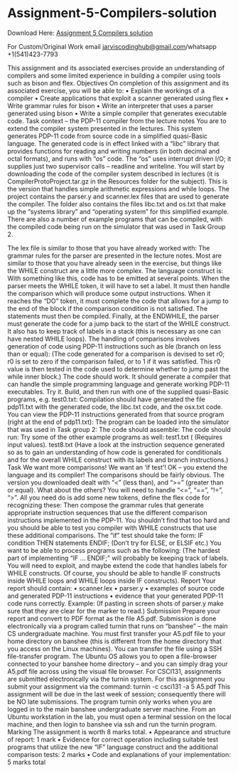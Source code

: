 # Assignment-5-Compilers-solution

Download Here: [Assignment 5 Compilers solution](https://jarviscodinghub.com/assignment/assignment-5-compilers-solution/)

For Custom/Original Work email jarviscodinghub@gmail.com/whatsapp +1(541)423-7793

This assignment and its associated exercises provide an understanding of compilers and some
limited experience in building a compiler using tools such as bison and flex.
Objectives
On completion of this assignment and its associated exercise, you will be able to:
• Explain the workings of a compiler
• Create applications that exploit a scanner generated using flex
• Write grammar rules for bison
• Write an interpreter that uses a parser generated using bison
• Write a simple compiler that generates executable code.
Task context – the PDP-11 compiler from the lecture notes
You are to extend the compiler system presented in the lectures.
This system generates PDP-11 code from source code in a simplified quasi-Basic language.
The generated code is in effect linked with a “libc” library that provides functions for reading
and writing numbers (in both decimal and octal formats), and runs with “os” code. The “os”
uses interrupt driven I/O; it supplies just two supervisor calls – readline and writeline.
You will start by downloading the code of the compiler system described in lectures (it
is CompilerProtoProject.tar.gz in the Resources folder for the subject). This is the version
that handles simple arithmetic expressions and while loops.
The project contains the parser.y and scanner.lex files that are used to generate the compiler.
The folder also contains the files libc.txt and os.txt that make up the “systems library” and
“operating system” for this simplified example. There are also a number of example
programs that can be compiled, with the compiled code being run on the simulator that was
used in Task Group 2.

The lex file is similar to those that you have already worked with:
The grammar rules for the parser are presented in the lecture notes. Most are similar to those
that you have already seen in the exercise, but things like the WHILE construct are a little
more complex.
The language construct is:
With something like this, code has to be emitted at several points. When the parser meets the
WHILE token, it will have to set a label.
It must then handle the comparison which will produce some output instructions.
When it reaches the “DO” token, it must complete the code that allows for a jump to the end
of the block if the comparison condition is not satisfied.
The statements must then be compiled. Finally, at the ENDWHILE, the parser must
generate the code for a jump back to the start of the WHILE construct.
It also has to keep track of labels in a stack (this is necessary as one can have nested WHILE
loops).
The handling of comparisons involves generation of code using PDP-11 instructions such as
ble (branch on less than or equal):
(The code generated for a comparison is devised to set r0; r0 is set to zero if the comparison
failed, or to 1 if it was satisfied. This r0 value is then tested in the code used to determine
whether to jump past the while inner block.)
The code should work. It should generate a compiler that can handle the simple
programming language and generate working PDP-11 executables.
Try it. Build, and then run with one of the supplied quasi-Basic programs, e.g. test0.txt:
Compilation should have generated the file pdp11.txt with the generated code, the libc.txt
code, and the osx.txt code.
You can view the PDP-11 instructions generated from that source program (right at the end
of pdp11.txt):
The program can be loaded into the simulator that was used in Task group 2:
The code should assemble:
The code should run:
Try some of the other example programs as well:
test1.txt
(
(Requires input values).
test8.txt
(Have a look at the instruction sequence generated so as to gain an understanding of how
code is generated for conditionals and for the overall WHILE construct with its labels and
branch instructions.)
Task
We want more comparisons!
We want an ‘if test’!
OK – you extend the language and its compiler!
The comparisons should be fairly obvious. The version you downloaded dealt with “<” (less than), and “>=” (greater than or equal). What about the others?
You will need to handle “<=”, “==”, “!=”, “>”. All you need do is add some new tokens,
define the flex code for recognizing these:
Then compose the grammar rules that generate appropriate instruction sequences that use the
different comparison instructions implemented in the PDP-11. You shouldn’t find that too
hard and you should be able to test you compiler with WHILE constructs that use these
additional comparisons.
The “if” test should take the form:
IF condition THEN
statements
ENDIF;
(Don’t try for ELSE, or ELSIF etc.)
You want to be able to process programs such as the following:
(The hardest part of implementing “IF … ENDIF;” will probably be keeping track of labels.
You will need to exploit, and maybe extend the code that handles labels for WHILE
constructs. Of course, you should be able to handle IF constructs inside WHILE loops and
WHILE loops inside IF constructs).
Report
Your report should contain:
• scanner.lex
• parser.y
• examples of source code and generated PDP-11 instructions
• evidence that your generated PDP-11 code runs correctly.
Example:
(If pasting in screen shots of parser.y make sure that they are clear for the marker to read.)
Submission
Prepare your report and convert to PDF format as the file A5.pdf.
Submission is done electronically via a program called turnin that runs on “banshee” – the
main CS undergraduate machine. You must first transfer your A5.pdf file to your home
directory on banshee (this is different from the home directory that you access on the Linux
machines). You can transfer the file using a SSH file-transfer program. The Ubuntu OS
allows you to open a file-browser connected to your banshee home directory – and you can
simply drag your A5.pdf file across using the visual file browser.
For CSCI131, assignments are submitted electronically via the turnin system. For this
assignment you submit your assignment via the command:
turnin -c csci131 -a 5 A5.pdf
This assignment will be due in the last week of session; consequently there will be NO late
submissions.
The program turnin only works when you are logged in to the main banshee undergraduate
server machine. From an Ubuntu workstation in the lab, you must open a terminal session on
the local machine, and then login to banshee via ssh and run the turnin program.
Marking
The assignment is worth 8 marks total.
• Appearance and structure of report: 1 mark
• Evidence for correct operation including suitable test programs that utilize the new “IF”
language construct and the additional comparison tests: 2 marks
• Code and explanations of your implementation: 5 marks total

